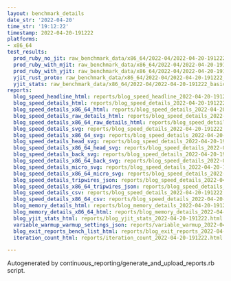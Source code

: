 ```yaml
---
layout: benchmark_details
date_str: '2022-04-20'
time_str: '19:12:22'
timestamp: 2022-04-20-191222
platforms:
- x86_64
test_results:
  prod_ruby_no_jit: raw_benchmark_data/x86_64/2022-04/2022-04-20-191222_basic_benchmark_prod_ruby_no_jit.json
  prod_ruby_with_mjit: raw_benchmark_data/x86_64/2022-04/2022-04-20-191222_basic_benchmark_prod_ruby_with_mjit.json
  prod_ruby_with_yjit: raw_benchmark_data/x86_64/2022-04/2022-04-20-191222_basic_benchmark_prod_ruby_with_yjit.json
  yjit_rust_proto: raw_benchmark_data/x86_64/2022-04/2022-04-20-191222_basic_benchmark_yjit_rust_proto.json
  yjit_stats: raw_benchmark_data/x86_64/2022-04/2022-04-20-191222_basic_benchmark_yjit_stats.json
reports:
  blog_speed_headline_html: reports/blog_speed_headline_2022-04-20-191222.html
  blog_speed_details_html: reports/blog_speed_details_2022-04-20-191222.html
  blog_speed_details_x86_64_html: reports/blog_speed_details_2022-04-20-191222.x86_64.html
  blog_speed_details_raw_details_html: reports/blog_speed_details_2022-04-20-191222.raw_details.html
  blog_speed_details_x86_64_raw_details_html: reports/blog_speed_details_2022-04-20-191222.x86_64.raw_details.html
  blog_speed_details_svg: reports/blog_speed_details_2022-04-20-191222.svg
  blog_speed_details_x86_64_svg: reports/blog_speed_details_2022-04-20-191222.x86_64.svg
  blog_speed_details_head_svg: reports/blog_speed_details_2022-04-20-191222.head.svg
  blog_speed_details_x86_64_head_svg: reports/blog_speed_details_2022-04-20-191222.x86_64.head.svg
  blog_speed_details_back_svg: reports/blog_speed_details_2022-04-20-191222.back.svg
  blog_speed_details_x86_64_back_svg: reports/blog_speed_details_2022-04-20-191222.x86_64.back.svg
  blog_speed_details_micro_svg: reports/blog_speed_details_2022-04-20-191222.micro.svg
  blog_speed_details_x86_64_micro_svg: reports/blog_speed_details_2022-04-20-191222.x86_64.micro.svg
  blog_speed_details_tripwires_json: reports/blog_speed_details_2022-04-20-191222.tripwires.json
  blog_speed_details_x86_64_tripwires_json: reports/blog_speed_details_2022-04-20-191222.x86_64.tripwires.json
  blog_speed_details_csv: reports/blog_speed_details_2022-04-20-191222.csv
  blog_speed_details_x86_64_csv: reports/blog_speed_details_2022-04-20-191222.x86_64.csv
  blog_memory_details_html: reports/blog_memory_details_2022-04-20-191222.html
  blog_memory_details_x86_64_html: reports/blog_memory_details_2022-04-20-191222.x86_64.html
  blog_yjit_stats_html: reports/blog_yjit_stats_2022-04-20-191222.html
  variable_warmup_warmup_settings_json: reports/variable_warmup_2022-04-20-191222.warmup_settings.json
  blog_exit_reports_bench_list_html: reports/blog_exit_reports_2022-04-20-191222.bench_list.html
  iteration_count_html: reports/iteration_count_2022-04-20-191222.html

---
```

Autogenerated by continuous_reporting/generate_and_upload_reports.rb script.
